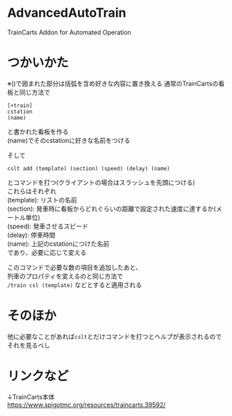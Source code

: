 # AdvancedAutoTrain
TrainCarts Addon for Automated Operation

# つかいかた
※()で囲まれた部分は括弧を含め好きな内容に置き換える
通常のTrainCartsの看板と同じ方法で
```
[+train]
cstation
(name)
```
と書かれた看板を作る  
(name)でそのcstationに好きな名前をつける  

そして
```
cslt add (template) (section) (speed) (delay) (name)
```
とコマンドを打つ(クライアントの場合はスラッシュを先頭につける)  
これらはそれぞれ  
(template): リストの名前  
(section): 発車時に看板からどれぐらいの距離で設定された速度に達するか(メートル単位)  
(speed): 発車させるスピード  
(delay): 停車時間  
(name): 上記のcstationにつけた名前  
であり、必要に応じて変える  

このコマンドで必要な数の項目を追加したあと、  
列車のプロパティを変えるのと同じ方法で  
```/train csl (template)```
などとすると適用される  

# そのほか
他に必要なことがあれば```cslt```とだけコマンドを打つとヘルプが表示されるのでそれを見るべし

# リンクなど
↓TrainCarts本体  
https://www.spigotmc.org/resources/traincarts.39592/
